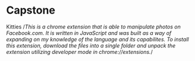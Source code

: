 # Capstone
Kitties
/*This is a chrome extension that is able to manipulate photos on Facebook.com. It is written in JavaScript and was built as a way of expanding on my knowledge of the language and its capabilites. To install this extension, download the files into a single folder and unpack the extension utilizing developer mode in chrome://extensions.*/
